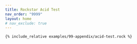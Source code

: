 ```yaml
---
title: Rockstar Acid Test
nav_order: "9999"
layout: home
# nav_exclude: true
---
```


```rockstar
{% include_relative examples/99-appendix/acid-test.rock %}
```